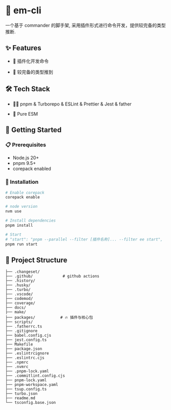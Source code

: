 # 🔧 em-cli

一个基于 commander 的脚手架, 采用插件形式进行命令开发，提供较完备的类型推断.

## ✨ Features

- 🔌 插件化开发命令

- 📄 较完备的类型推到

## 🛠️ Tech Stack

- 🧑‍💻 pnpm & Turborepo & ESLint & Prettier & Jest & father

- 💼 Pure ESM

## 🚀 Getting Started

### 📋 Prerequisites

- Node.js 20+
- pnpm 9.5+
- corepack enabled

### 🔧 Installation

```bash
# Enable corepack
corepack enable

# node version
nvm use

# Install dependencies
pnpm install

# Start
# "start": "pnpm --parallel --filter [插件名称]... --filter ee start",
pnpm run start
```

## 📁 Project Structure

```
├── .changeset/
├── .github/             # github actions
├── .history/
├── .husky/
├── .turbo/
├── .vscode/
├── codemod/
├── coverage/
├── docs/
├── make/
├── packages/           # 🔥 插件与核心包
├── scripts/
├── .fatherrc.ts
├── .gitignore
├── babel.config.cjs
├── jest.config.ts
├── Makefile
├── package.json
├── .eslintrcignore
├── .eslintrc.cjs
├── .npmrc
├── .nvmrc
├── .pnpm-lock.yaml
├── .commitlint.config.cjs
├── pnpm-lock.yaml
├── pnpm-workspace.yaml
├── tsup.config.ts
├── turbo.json
├── readme.md
└── tsconfig.base.json
```
